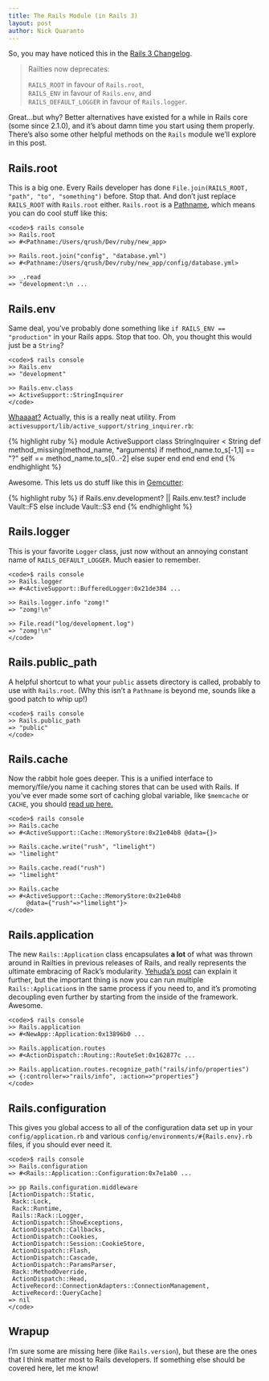```yaml
---
title: The Rails Module (in Rails 3)
layout: post
author: Nick Quaranto
---
```


So, you may have noticed this in the [Rails 3
Changelog](http://guides.rails.info/3_0_release_notes.html..).

<blockquote>

Railties now deprecates:

`RAILS_ROOT` in favour of `Rails.root`,  
`RAILS_ENV` in favour of `Rails.env`, and  
`RAILS_DEFAULT_LOGGER` in favour of `Rails.logger`.

</blockquote>

Great…but why? Better alternatives have existed for a while in Rails
core (some since 2.1.0), and it’s about damn time you start using them
properly. There’s also some other helpful methods on the `Rails` module
we’ll explore in this post.

Rails.root
----------

This is a big one. Every Rails developer has done
`File.join(RAILS_ROOT, "path", "to", "something")` before. Stop that.
And don’t just replace `RAILS_ROOT` with `Rails.root` either.
`Rails.root` is a
[Pathname](http://ruby-doc.org/stdlib/libdoc/pathname/rdoc/index.html),
which means you can do cool stuff like this:

    <code>$ rails console
    >> Rails.root
    => #<Pathname:/Users/qrush/Dev/ruby/new_app>

    >> Rails.root.join("config", "database.yml")
    => #<Pathname:/Users/qrush/Dev/ruby/new_app/config/database.yml>

    >> _.read
    => "development:\n ...

</code>

Rails.env
---------

Same deal, you’ve probably done something like
`if RAILS_ENV == "production"` in your Rails apps. Stop that too. Oh,
you thought this would just be a `String`?

    <code>$ rails console
    >> Rails.env
    => "development"

    >> Rails.env.class
    => ActiveSupport::StringInquirer
    </code>

[Whaaaat?](http://www.hulu.com/watch/124915/family-guy-back-to-jail#s-p1-sr-i1)
Actually, this is a really neat utility. From
`activesupport/lib/active_support/string_inquirer.rb`:

{% highlight ruby %}
module ActiveSupport
  class StringInquirer < String
    def method_missing(method_name, *arguments)
      if method_name.to_s[-1,1] == "?"
        self == method_name.to_s[0..-2]
      else
        super
      end
    end
  end
end
{% endhighlight %}

Awesome. This lets us do stuff like this in
[Gemcutter](http://github.com/qrush/gemcutter):

{% highlight ruby %}
if Rails.env.development? || Rails.env.test?
  include Vault::FS
else
  include Vault::S3
end
{% endhighlight %}

Rails.logger
------------

This is your favorite `Logger` class, just now without an annoying
constant name of `RAILS_DEFAULT_LOGGER`. Much easier to remember.

    <code>$ rails console
    >> Rails.logger
    => #<ActiveSupport::BufferedLogger:0x21de384 ...

    >> Rails.logger.info "zomg!"
    => "zomg!\n"

    >> File.read("log/development.log")
    => "zomg!\n"
    </code>

Rails.public_path
-----------------

A helpful shortcut to what your `public` assets directory is called,
probably to use with `Rails.root`. (Why this isn’t a `Pathname` is
beyond me, sounds like a good patch to whip up!)

    <code>$ rails console
    >> Rails.public_path
    => "public"
    </code>

Rails.cache
-----------

Now the rabbit hole goes deeper. This is a unified interface to
memory/file/you name it caching stores that can be used with Rails. If
you’ve ever made some sort of caching global variable, like `$memcache`
or `CACHE`, you should [read up
here.](http://guides.rubyonrails.org/caching_with_rails.html)

    <code>$ rails console
    >> Rails.cache
    => #<ActiveSupport::Cache::MemoryStore:0x21e04b8 @data={}>

    >> Rails.cache.write("rush", "limelight")
    => "limelight"

    >> Rails.cache.read("rush")
    => "limelight"

    >> Rails.cache
    => #<ActiveSupport::Cache::MemoryStore:0x21e04b8
         @data={"rush"=>"limelight"}>
    </code>

Rails.application
-----------------

The new `Rails::Application` class encapsulates **a lot** of what was
thrown around in Railties in previous releases of Rails, and really
represents the ultimate embracing of Rack’s modularity. [Yehuda’s
post](http://www.engineyard.com/blog/2010/rails-and-merb-merge-rails-core-part-4-of-6/)
can explain it further, but the important thing is now you can run
multiple `Rails::Application`s in the same process if you need to, and
it’s promoting decoupling even further by starting from the inside of
the framework. Awesome.

    <code>$ rails console
    >> Rails.application
    => #<NewApp::Application:0x13896b0 ...

    >> Rails.application.routes
    => #<ActionDispatch::Routing::RouteSet:0x162877c ...

    >> Rails.application.routes.recognize_path("rails/info/properties")
    => {:controller=>"rails/info", :action=>"properties"}
    </code>

Rails.configuration
-------------------

This gives you global access to all of the configuration data set up in
your `config/application.rb` and various
`config/environments/#{Rails.env}.rb` files, if you should ever need it.

    <code>$ rails console
    >> Rails.configuration
    => #<Rails::Application::Configuration:0x7e1ab0 ...

    >> pp Rails.configuration.middleware
    [ActionDispatch::Static,
     Rack::Lock,
     Rack::Runtime,
     Rails::Rack::Logger,
     ActionDispatch::ShowExceptions,
     ActionDispatch::Callbacks,
     ActionDispatch::Cookies,
     ActionDispatch::Session::CookieStore,
     ActionDispatch::Flash,
     ActionDispatch::Cascade,
     ActionDispatch::ParamsParser,
     Rack::MethodOverride,
     ActionDispatch::Head,
     ActiveRecord::ConnectionAdapters::ConnectionManagement,
     ActiveRecord::QueryCache]
    => nil
    </code>

Wrapup
------

I’m sure some are missing here (like `Rails.version`), but these are the
ones that I think matter most to Rails developers. If something else
should be covered here, let me know!
